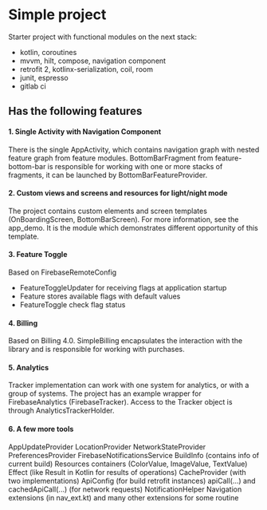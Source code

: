 # Simple project

Starter project with functional modules on the next stack:
+ kotlin, coroutines
+ mvvm, hilt, compose, navigation component
+ retrofit 2, kotlinx-serialization, coil, room
+ junit, espresso
+ gitlab ci

## Has the following features

#### 1. Single Activity with Navigation Component
There is the single AppActivity, which contains navigation graph with nested feature graph from feature modules.
BottomBarFragment from feature-bottom-bar is responsible for working with one or more stacks of fragments, 
it can be launched by BottomBarFeatureProvider.

#### 2. Custom views and screens and resources for light/night mode
The project contains custom elements and screen templates (OnBoardingScreen, BottomBarScreen). 
For more information, see the app_demo. It is the module which demonstrates different opportunity of this template.

#### 3. Feature Toggle
Based on FirebaseRemoteConfig
+ FeatureToggleUpdater for receiving flags at application startup
+ Feature stores available flags with default values
+ FeatureToggle check flag status

#### 4. Billing
Based on Billing 4.0. SimpleBilling encapsulates the interaction with the library and is responsible for working with purchases.

#### 5. Analytics
Tracker implementation can work with one system for analytics, or with a group of systems. 
The project has an example wrapper for FirebaseAnalytics (FirebaseTracker). 
Access to the Tracker object is through AnalyticsTrackerHolder.

#### 6. A few more tools
AppUpdateProvider
LocationProvider
NetworkStateProvider
PreferencesProvider
FirebaseNotificationsService
BuildInfo (contains info of current build)
Resources containers (ColorValue, ImageValue, TextValue)
Effect (like Result in Kotlin for results of operations)
CacheProvider (with two implementations)
ApiConfig (for build retrofit instances)
apiCall(...) and cachedApiCall(...) (for network requests)
NotificationHelper
Navigation extensions (in nav_ext.kt)
and many other extensions for some routine